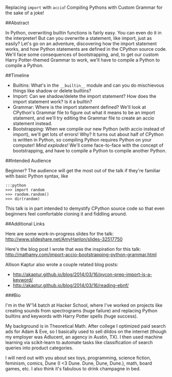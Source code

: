 Replacing `import` with `accio`! Compiling Pythons with Custom Grammar for the sake of a joke!

##Abstract

In Python, overwriting builtin functions is fairly easy. You can even do it in the interpreter! But can you overwrite a statement, like import, just as easily? Let's go on an adventure, discovering how the import statement works, and how Python statements are defined in the CPython source code. We'll face some consequences of bootstrapping, and, to get our custom Harry Potter-themed Grammar to work, we'll have to compile a Python to compile a Python.

##Timeline

* Builtins: What's in the `__builtin__` module and can you do mischievous things like shadow or delete builtins?
* Import: Can we shadow/delete the import statement? How does the import statement work? Is it a builtin?
* Grammar: Where is the import statement defined? We'll look at CPython's Grammar file to figure out what it means to be an import statement, and we'll try editing the Grammar file to create an accio statement instead.
* Bootstrapping: When we compile our new Python (with accio instead of import), we'll get lots of errors! Why? It turns out about half of CPython is written in Python, so compiling Python requires Python on your computer! *Mind explodes!* We'll come face-to-face with the concept of bootstrapping, and have to compile a Python to compile another Python.

##Intended Audience

Beginner? The audience will get the most out of the talk if they're familiar with basic Python syntax, like 

    :::python
    >>> import random
    >>> random.random()
    >>> dir(random)

This talk is in part intended to demystify CPython source code so that even beginners feel comfortable cloning it and fiddling around.

##Additional Links

Here are some work-in-progress slides for the talk: http://www.slideshare.net/AmyHanlon/slides-32517750

Here's the blog post I wrote that was the inspiration for this talk: http://mathamy.com/import-accio-bootstrapping-python-grammar.html

Allison Kaptur also wrote a couple related blog posts:
* http://akaptur.github.io/blog/2014/03/16/pycon-prep-import-is-a-keyword/
* http://akaptur.github.io/blog/2014/03/16/reading-ebnf/

###Bio

I'm in the W'14 batch at Hacker School, where I've worked on projects like creating sounds from spectrograms (huge failure) and replacing Python builtins and keywords with Harry Potter spells (huge success).

My background is in Theoretical Math. After college I optimized paid search ads for Adam & Eve, so I basically used to sell dildos on the internet (though my employer was Adlucent, an agency in Austin, TX). I then used machine learning via scikit-learn to automate tasks like classification of search queries into product categories.

I will nerd out with you about sex toys, programming, science fiction, feminism, comics, Dune (I <3 Dune. Dune, Dune, Dune.), math, board games, etc. I also think it's fabulous to drink champagne in bed.